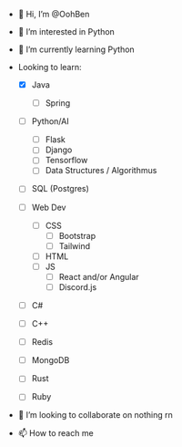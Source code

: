- 👋 Hi, I’m @OohBen
- 👀 I’m interested in Python
- 🌱 I’m currently learning Python
- Looking to learn:

    - [x] Java
      - [ ] Spring
    
    - [ ] Python/AI
      - [ ] Flask
      - [ ] Django
      - [ ] Tensorflow
      - [ ] Data Structures / Algorithmus  
      
    - [ ] SQL (Postgres)

    - [ ] Web Dev
      - [ ] CSS
        - [ ] Bootstrap
        - [ ] Tailwind
      - [ ] HTML
      - [ ] JS
        - [ ] React and/or  Angular
        - [ ] Discord.js
        
    - [ ] C#
    
    - [ ] C++
          
    - [ ] Redis
    
    - [ ] MongoDB
        
    - [ ] Rust

    - [ ] Ruby
  
- 💞️ I’m looking to collaborate on nothing rn
- 📫 How to reach me

<!---
OohBen/OohBen is a ✨ special ✨ repository because its `README.md` (this file) appears on your GitHub profile.
You can click the Preview link to take a look at your changes.
--->
